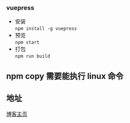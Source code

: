 ### vuepress

- 安装 <br>
  `npm install -g vuepress`
- 预览 <br>
  `npm start`
- 打包 <br>
  `npm run build`

## npm copy 需要能执行 linux 命令

## 地址

[博客主页](https://zhangxinyong12.github.io/nodejs/#淋雨一直走)

